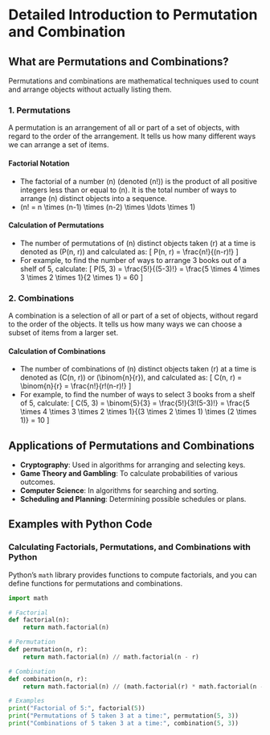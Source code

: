 # Detailed Introduction to Permutation and Combination

## What are Permutations and Combinations?
Permutations and combinations are mathematical techniques used to count and arrange objects without actually listing them.

### 1. Permutations
A permutation is an arrangement of all or part of a set of objects, with regard to the order of the arrangement. It tells us how many different ways we can arrange a set of items.

#### Factorial Notation
- The factorial of a number \(n\) (denoted \(n!\)) is the product of all positive integers less than or equal to \(n\). It is the total number of ways to arrange \(n\) distinct objects into a sequence.
- \(n! = n \times (n-1) \times (n-2) \times \ldots \times 1\)

#### Calculation of Permutations
- The number of permutations of \(n\) distinct objects taken \(r\) at a time is denoted as \(P(n, r)\) and calculated as:
  \[
  P(n, r) = \frac{n!}{(n-r)!}
  \]
- For example, to find the number of ways to arrange 3 books out of a shelf of 5, calculate:
  \[
  P(5, 3) = \frac{5!}{(5-3)!} = \frac{5 \times 4 \times 3 \times 2 \times 1}{2 \times 1} = 60
  \]

### 2. Combinations
A combination is a selection of all or part of a set of objects, without regard to the order of the objects. It tells us how many ways we can choose a subset of items from a larger set.

#### Calculation of Combinations
- The number of combinations of \(n\) distinct objects taken \(r\) at a time is denoted as \(C(n, r)\) or \(\binom{n}{r}\), and calculated as:
  \[
  C(n, r) = \binom{n}{r} = \frac{n!}{r!(n-r)!}
  \]
- For example, to find the number of ways to select 3 books from a shelf of 5, calculate:
  \[
  C(5, 3) = \binom{5}{3} = \frac{5!}{3!(5-3)!} = \frac{5 \times 4 \times 3 \times 2 \times 1}{(3 \times 2 \times 1) \times (2 \times 1)} = 10
  \]

## Applications of Permutations and Combinations
- **Cryptography**: Used in algorithms for arranging and selecting keys.
- **Game Theory and Gambling**: To calculate probabilities of various outcomes.
- **Computer Science**: In algorithms for searching and sorting.
- **Scheduling and Planning**: Determining possible schedules or plans.

## Examples with Python Code

### Calculating Factorials, Permutations, and Combinations with Python

Python’s `math` library provides functions to compute factorials, and you can define functions for permutations and combinations.

```python
import math

# Factorial
def factorial(n):
    return math.factorial(n)

# Permutation
def permutation(n, r):
    return math.factorial(n) // math.factorial(n - r)

# Combination
def combination(n, r):
    return math.factorial(n) // (math.factorial(r) * math.factorial(n - r))

# Examples
print("Factorial of 5:", factorial(5))
print("Permutations of 5 taken 3 at a time:", permutation(5, 3))
print("Combinations of 5 taken 3 at a time:", combination(5, 3))
